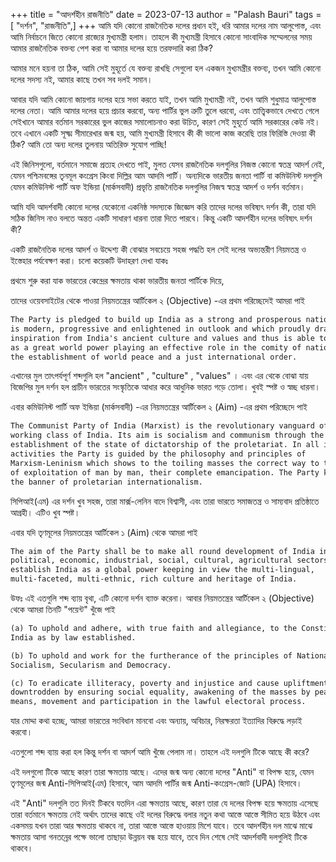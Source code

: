 +++
title = "আদর্শহীন রাজনীতি"
date = 2023-07-13
author = "Palash Bauri"
tags = [ "দর্শন", "রাজনীতি",]
+++
আমি যদি কোনো রাজনৈতিক দলের প্রধান হই, ধরি আমার দলের নাম আলুপোস্ত, এবং আমি নির্বাচনে জিতে কোনো রাজ্যের মুখ্যমন্ত্রী হলাম। তাহলে কী মুখ্যমন্ত্রী হিসাবে কোনো সাংবাদিক সম্মেলনের সময় আমার রাজনৈতিক বক্তব্য পেশ করা বা আমার দলের হয়ে তরফদারি করা ঠিক? 

আমার মনে হয়না তা ঠিক, আমি সেই মুহূর্তে যে বক্তব্য রাখছি সেগুলো হল একজন মুখ্যমন্ত্রীর বক্তব্য, তখন আমি কোনো দলের সদস্য নই, আমার কাছে তখন সব দলই সমান। 

আবার যদি আমি কোনো জায়গায় দলের হয়ে সভা করতে যাই, তখন আমি মুখ্যমন্ত্রী নই, তখন আমি শুধুমাত্র আলুপোস্ত দলের নেতা। আমি আমার দলের হয়ে প্রচার করবো, অন্য পার্টির ভুল ত্রুটি তুলে ধরবো, এবং তাত্ত্বিকভাবে দেখতে গেলে সেইখানে আমার বর্তমান সরকারের ভুল কাজের সমালোচনাও করা উচিত, কারণ সেই মুহূর্তে আমি সরকারের কেউ নই। তবে এখানে একটি সূক্ষ্ম সীমারেখার জন্ম হয়, আমি মুখ্যমন্ত্রী হিসাবে কী কী ভালো কাজ করেছি তার ফিরিস্তি দেওয়া কী ঠিক? আমি তো অন্য দলের তুলনায় অতিরিক্ত সুযোগ পাচ্ছি! 

এই জিনিসগুলো, বর্তমানে সমাজে প্রত্যহ দেখতে পাই,  মুলত যেসব রাজনৈতিক দলগুলির নিজস্ত কোনো স্বতন্ত্র আদর্শ নেই, যেমন পশ্চিমবঙ্গের তৃনমূল কংগ্রেস কিংবা দিল্লির আম আদমি পার্টি। অন্যদিকে ভারতীয় জনতা পার্টি বা কমিউনিস্ট দলগুলি যেমন কমিউনিস্ট পার্টি অফ ইন্ডিয়া (মার্কসবাদী) প্রভৃতি রাজনৈতিক দলগুলির নিজস্ব স্বতন্ত্র আদর্শ ও দর্শন বর্তমান। 

আমি যদি আদর্শবাদী কোনো দলের যেকোনো একনিষ্ঠ সদস্যকে জিজ্ঞেস করি তাদের দলের ভবিষ্যৎ দর্শন কী, তারা যদি সঠিক জিনিস নাও বলতে অন্তত একটি সাধারণ ধারনা তারা দিতে পারবে। কিন্তু একটি আদর্শহীন দলের ভবিষ্যৎ দর্শন কী?

একটি রাজনৈতিক দলের আদর্শ ও উদ্দেশ্য কী বোঝার সবচেয়ে সহজ পদ্ধতি হল সেই দলের অভ্যন্তরীণ নিয়মতন্ত্র ও ইস্তেহার পর্যবেক্ষণ করা।  চলো কয়েকটি উদাহরণ দেখা যাকঃ 

প্রথমে শুরু করা যাক ভারতের কেন্দ্রের ক্ষমতায় থাকা ভারতীয় জনতা পার্টিকে দিয়ে, 

তাদের ওয়েবসাইটের থেকে পাওয়া নিয়মতন্ত্রের আর্টিকেল ২ (Objective) -এর প্রথম পরিচ্ছেদেই আমরা পাই

```markdown
The Party is pledged to build up India as a strong and prosperous nation, which
is modern, progressive and enlightened in outlook and which proudly draws
inspiration from India's ancient culture and values and thus is able to emerge
as a great world power playing an effective role in the comity of nations for
the establishment of world peace and a just international order. 
```



এখানের মুল তাৎপর্যপূর্ণ শব্দগুলি হল "ancient" , "culture" , "values" । এবং এর থেকে বোঝা যায় বিজেপির মুল দর্শন হল প্রাচীন ভারতের সংস্কৃতিকে আধার করে আধুনিক ভারত গড়ে তোলা। খুবই স্পষ্ট ও স্বচ্ছ ধারনা। 



এবার কমিউনিস্ট পার্টি অফ ইন্ডিয়া (মার্কসবাদী) -এর নিয়মতন্ত্রের আর্টিকেল ২ (Aim) -এর প্রথম পরিচ্ছেদে পাই

```markdown
The Communist Party of India (Marxist) is the revolutionary vanguard of the
working class of India. Its aim is socialism and communism through the
establishment of the state of dictatorship of the proletariat. In all its
activities the Party is guided by the philosophy and principles of
Marxism-Leninism which shows to the toiling masses the correct way to the ending
of exploitation of man by man, their complete emancipation. The Party keeps high
the banner of proletarian internationalism.
```

সিপিআই(এম) এর দর্শন খুব সহজ, তারা মার্ক্স-লেনিন বাদে বিশ্বাসী, এবং তারা ভারতে সমাজতন্ত্র ও সাম্যবাদ প্রতিষ্ঠাতে আগ্রহী।  এটিও খুব স্পষ্ট।

এবার যদি তৃণমূলের নিয়মতন্ত্রের আর্টিকেল ১ (Aim) থেকে আমরা পাই

```markdown
The aim of the Party shall be to make all round development of India in the
political, economic, industrial, social, cultural, agricultural sectors and to
establish India as a global power keeping in view the multi-lingual,
multi-faceted, multi-ethnic, rich culture and heritage of India.
```

উফঃ এই এতগুলি শব্দ ব্যায় বৃথা, এটি কোনো দর্শন ব্যাক্ত করেনা। আবার নিয়মতন্ত্রের আর্টিকেল ২ (Objective) থেকে আমরা তিনটি "পয়েন্ট" খুঁজে পাই

```markdown
(a) To uphold and adhere, with true faith and allegiance, to the Constitution of
India as by law established.

(b) To uphold and work for the furtherance of the principles of Nationalism,
Socialism, Secularism and Democracy.

(c) To eradicate illiteracy, poverty and injustice and cause upliftment of the
downtrodden by ensuring social equality, awakening of the masses by peaceful
means, movement and participation in the lawful electoral process.
```

যার মোদ্দা কথা হচ্ছে, আমরা ভারতের সংবিধান মানবো এবং অন্যায়, অবিচার, নিরক্ষরতা ইত্যাদির বিরুদ্ধে লড়াই করবো। 

এতগুলো শব্দ ব্যায় করা হল কিন্তু দর্শন বা আদর্শ আমি খুঁজে পেলাম না। তাহলে এই দলগুলি টিকে আছে কী করে? 

এই দলগুলো টিকে আছে কারণ তারা ক্ষমতায় আছে। এদের জন্ম অন্য কোনো দলের "Anti"  বা বিপক্ষ হয়ে, যেমন তৃণমূলের জন্ম Anti-সিপিআই(এম) হিসাবে, আম আদমি পার্টির জন্ম Anti-কংগ্রেস-জোট (UPA) হিসাবে। 

এই "Anti" দলগুলি তত দিনই টিকবে যতদিন এরা ক্ষমতায় আছে, কারণ তারা যে দলের বিপক্ষ হয়ে ক্ষমতায় এসেছে তারা বর্তমানে ক্ষমতায় নেই অর্থাৎ তাদের কাছে ওই দলের বিরুদ্ধে বলার নতুন কথা আস্তে আস্তে সীমিত হয়ে উঠবে এবং একসময় যখন তারা আর ক্ষমতায় থাকবে না, তারা আস্তে আস্তে হাওয়ায় মিশে যাবে।  তবে আদর্শহীন দল মাঝে মাঝে ক্ষমতায় আসা গনতন্রের পক্ষে ভালো তাছাড়া উন্নয়ন বন্ধ হয়ে যাবে, তবে দিন শেষে সেই আদর্শবাদী দলগুলিই টিকে থাকবে। 
